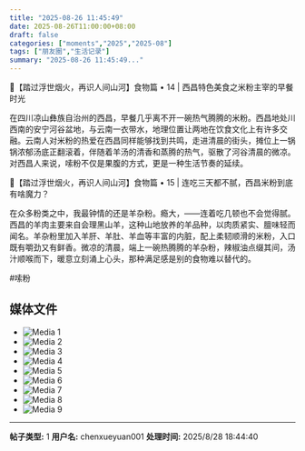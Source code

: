 ```yaml
---
title: "2025-08-26 11:45:49"
date: 2025-08-26T11:00:00+08:00
draft: false
categories: ["moments","2025","2025-08"]
tags: ["朋友圈","生活记录"]
summary: "2025-08-26 11:45:49..."
---
```


🐏【踏过浮世烟火，再识人间山河】食物篇 • 14 | 西昌特色美食之米粉主宰的早餐时光

在四川凉山彝族自治州的西昌，早餐几乎离不开一碗热气腾腾的米粉。西昌地处川西南的安宁河谷盆地，与云南一衣带水，地理位置让两地在饮食文化上有许多交融。云南人对米粉的热爱在西昌同样能够找到共鸣，走进清晨的街头，摊位上一锅锅浓郁汤底正翻滚着，伴随着羊汤的清香和蒸腾的热气，驱散了河谷清晨的微凉。对西昌人来说，嗦粉不仅是果腹的方式，更是一种生活节奏的延续。

🐏【踏过浮世烟火，再识人间山河】食物篇 • 15 | 连吃三天都不腻，西昌米粉到底有啥魔力？

在众多粉类之中，我最钟情的还是羊杂粉。瘾大，——连着吃几顿也不会觉得腻。西昌的羊肉主要来自会理黑山羊，这种山地放养的羊品种，以肉质紧实、膻味轻而闻名。羊杂粉里加入羊肝、羊肚、羊血等丰富的内脏，配上柔韧顺滑的米粉，入口既有嚼劲又有鲜香。微凉的清晨，端上一碗热腾腾的羊杂粉，辣椒油点缀其间，汤汁顺喉而下，暖意立刻涌上心头，那种满足感是别的食物难以替代的。

​#嗦粉

## 媒体文件

- ![Media 1](/Moments/photos/2025-08-26/202508261145490.jpg)
- ![Media 2](/Moments/photos/2025-08-26/202508261145491.jpg)
- ![Media 3](/Moments/photos/2025-08-26/202508261145492.jpg)
- ![Media 4](/Moments/photos/2025-08-26/202508261145493.jpg)
- ![Media 5](/Moments/photos/2025-08-26/202508261145494.jpg)
- ![Media 6](/Moments/photos/2025-08-26/202508261145495.jpg)
- ![Media 7](/Moments/photos/2025-08-26/202508261145496.jpg)
- ![Media 8](/Moments/photos/2025-08-26/202508261145497.jpg)
- ![Media 9](/Moments/photos/2025-08-26/202508261145498.jpg)

---

**帖子类型:** 1
**用户名:** chenxueyuan001
**处理时间:** 2025/8/28 18:44:40